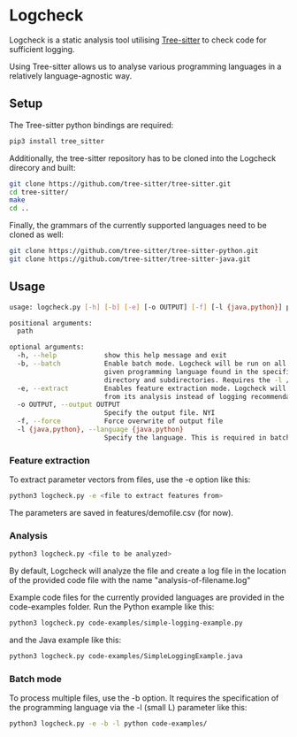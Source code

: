 # Logcheck

Logcheck is a static analysis tool utilising [Tree-sitter](https://tree-sitter.github.io/tree-sitter/) to check code for sufficient logging.

Using Tree-sitter allows us to analyse various programming languages in a relatively language-agnostic way.

## Setup

The Tree-sitter python bindings are required:

```sh
pip3 install tree_sitter
```

Additionally, the tree-sitter repository has to be cloned into the Logcheck direcory and built:
```sh
git clone https://github.com/tree-sitter/tree-sitter.git
cd tree-sitter/
make
cd ..
```
Finally, the grammars of the currently supported languages need to be cloned as well:
```sh
git clone https://github.com/tree-sitter/tree-sitter-python.git
git clone https://github.com/tree-sitter/tree-sitter-java.git
```

## Usage

```sh
usage: logcheck.py [-h] [-b] [-e] [-o OUTPUT] [-f] [-l {java,python}] path

positional arguments:
  path

optional arguments:
  -h, --help            show this help message and exit
  -b, --batch           Enable batch mode. Logcheck will be run on all source code files of the
                        given programming language found in the specified
                        directory and subdirectories. Requires the -l / --language argument.
  -e, --extract         Enables feature extraction mode. Logcheck will output parameter vectors
                        from its analysis instead of logging recommendations.
  -o OUTPUT, --output OUTPUT
                        Specify the output file. NYI
  -f, --force           Force overwrite of output file
  -l {java,python}, --language {java,python}
                        Specify the language. This is required in batch mode.
```

### Feature extraction

To extract parameter vectors from files, use the -e option like this:

```sh
python3 logcheck.py -e <file to extract features from>
```

The parameters are saved in features/demofile.csv (for now).

### Analysis

```sh
python3 logcheck.py <file to be analyzed>
```

By default, Logcheck will analyze the file and create a log file in the location of the provided code file with the name "analysis-of-filename.log"

Example code files for the currently provided languages are provided in the code-examples folder. Run the Python example like this:

```sh
python3 logcheck.py code-examples/simple-logging-example.py
```

and the Java example like this:
```sh
python3 logcheck.py code-examples/SimpleLoggingExample.java
```

### Batch mode

To process multiple files, use the -b option. It requires the specification of the programming language via the -l (small L) parameter like this:

```sh
python3 logcheck.py -e -b -l python code-examples/
```
